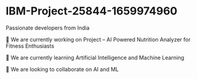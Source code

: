 # IBM-Project-25844-1659974960

Passionate developers from India

🔭 We are currently working on Project – AI Powered Nutrition Analyzer for Fitness Enthusiasts

🌱 We are currently learning Artificial Intelligence and Machine Learning

👯 We are looking to collaborate on AI and ML

